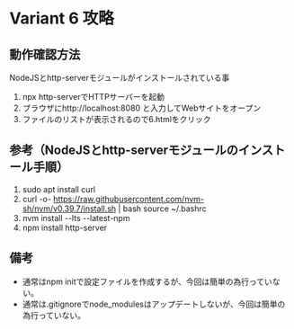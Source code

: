 # Variant 6 攻略

## 動作確認方法

NodeJSとhttp-serverモジュールがインストールされている事

1. npx http-serverでHTTPサーバーを起動
1. ブラウザにhttp://localhost:8080 と入力してWebサイトをオープン
1. ファイルのリストが表示されるので6.htmlをクリック

## 参考（NodeJSとhttp-serverモジュールのインストール手順）

1. sudo apt install curl
1. curl -o- https://raw.githubusercontent.com/nvm-sh/nvm/v0.39.7/install.sh | bash
source ~/.bashrc
1. nvm install --lts --latest-npm
1. npm install http-server

## 備考
- 通常はnpm initで設定ファイルを作成するが、今回は簡単の為行っていない。
- 通常は.gitignoreでnode_modulesはアップデートしないが、今回は簡単の為行っていない。